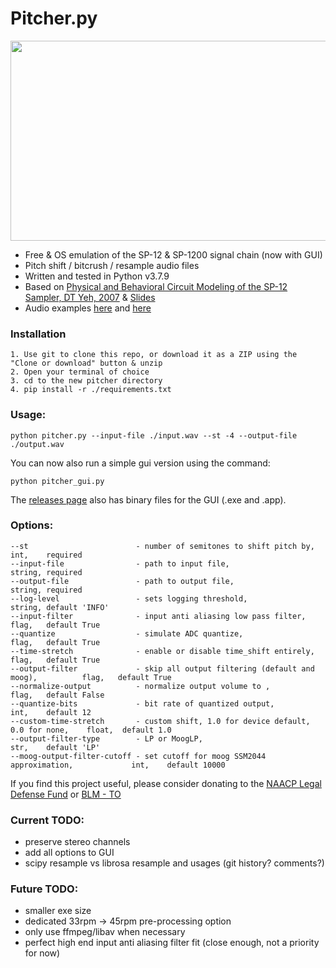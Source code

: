 # Pitcher.py
<img src="https://user-images.githubusercontent.com/2433319/130370952-3b029cf5-d9b7-4877-be0b-8593c017b5ea.png" width="600" height="320">

- Free & OS emulation of the SP-12 & SP-1200 signal chain (now with GUI)
- Pitch shift / bitcrush / resample audio files
- Written and tested in Python v3.7.9
- Based on [Physical and Behavioral Circuit Modeling of the SP-12
Sampler, DT Yeh, 2007](https://ccrma.stanford.edu/~dtyeh/papers/yeh07_icmc_sp12.pdf) & [Slides](https://ccrma.stanford.edu/~dtyeh/sp12/yeh2007icmcsp12slides.pdf)
- Audio examples [here](https://soundcloud.com/user-320158268/sets/pitcher-examples) and [here](https://tinyurl.com/yckcmhb2)

### Installation
```
1. Use git to clone this repo, or download it as a ZIP using the "Clone or download" button & unzip
2. Open your terminal of choice
3. cd to the new pitcher directory
4. pip install -r ./requirements.txt
```

### Usage:
```
python pitcher.py --input-file ./input.wav --st -4 --output-file ./output.wav
```

You can now also run a simple gui version using the command:

```python pitcher_gui.py```


The [releases page](https://github.com/mwcm/pitcher/releases/tag/0.0.1) also has binary files for the GUI (.exe and .app).


### Options:
```
--st                        - number of semitones to shift pitch by,                 int,    required
--input-file                - path to input file,                                    string, required
--output-file               - path to output file,                                   string, required
--log-level                 - sets logging threshold,                                string, default 'INFO'
--input-filter              - input anti aliasing low pass filter,                   flag,   default True
--quantize                  - simulate ADC quantize,                                 flag,   default True
--time-stretch              - enable or disable time_shift entirely,                 flag,   default True
--output-filter             - skip all output filtering (default and moog),          flag,   default True
--normalize-output          - normalize output volume to ,                           flag,   default False
--quantize-bits             - bit rate of quantized output,                          int,    default 12
--custom-time-stretch       - custom shift, 1.0 for device default, 0.0 for none,    float,  default 1.0
--output-filter-type        - LP or MoogLP,                                          str,    default 'LP'
--moog-output-filter-cutoff - set cutoff for moog SSM2044 approximation,             int,    default 10000
```

If you find this project useful, please consider donating to the [NAACP Legal Defense Fund](https://org2.salsalabs.com/o/6857/p/salsa/donation/common/public/?donate_page_KEY=15780&_ga=2.209233111.496632409.1590767838-1184367471.1590767838) or [BLM - TO](https://blacklivesmatter.ca/donate/)


### Current TODO:
- preserve stereo channels
- add all options to GUI
- scipy resample vs librosa resample and usages (git history? comments?)

### Future TODO:
- smaller exe size
- dedicated 33rpm -> 45rpm pre-processing option
- only use ffmpeg/libav when necessary
- perfect high end input anti aliasing filter fit (close enough, not a priority for now)
